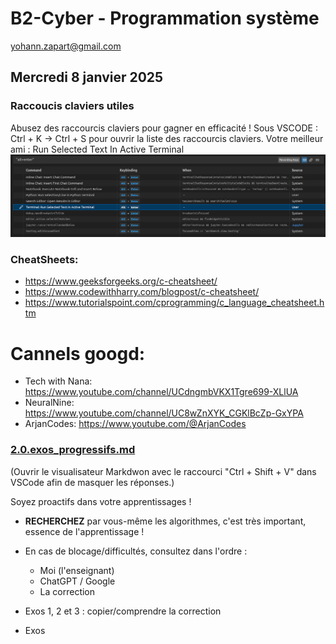 # B2-Cyber - Programmation système


yohann.zapart@gmail.com


## Mercredi 8 janvier 2025


### Raccoucis claviers utiles
Abusez des raccourcis claviers pour gagner en efficacité !
Sous VSCODE : Ctrl + K -> Ctrl + S pour ouvrir la liste des raccourcis claviers.
Votre meilleur ami : Run Selected Text In Active Terminal
![alt text](image.png)

### CheatSheets:
- https://www.geeksforgeeks.org/c-cheatsheet/
- https://www.codewithharry.com/blogpost/c-cheatsheet/
- https://www.tutorialspoint.com/cprogramming/c_language_cheatsheet.htm


# Cannels googd:
- Tech with Nana: https://www.youtube.com/channel/UCdngmbVKX1Tgre699-XLlUA
- NeuralNine: https://www.youtube.com/channel/UC8wZnXYK_CGKlBcZp-GxYPA
- ArjanCodes: https://www.youtube.com/@ArjanCodes



### [2.0.exos_progressifs.md](2.0.exos_progressifs.md)
(Ouvrir le visualisateur Markdwon avec le raccourci "Ctrl + Shift + V" dans VSCode afin de masquer les réponses.)


Soyez proactifs dans votre apprentissages !
- **RECHERCHEZ** par vous-même les algorithmes, c'est très important, essence de l'apprentissage !
- En cas de blocage/difficultés, consultez dans l'ordre :
  - Moi (l'enseignant)
  - ChatGPT / Google
  - La correction



- Exos 1, 2 et 3 : copier/comprendre la correction
- Exos